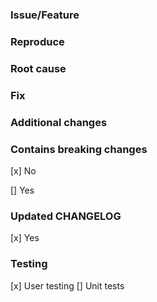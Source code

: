 ### Issue/Feature

### Reproduce

### Root cause

### Fix

### Additional changes

### Contains breaking changes
[x] No

[] Yes

### Updated CHANGELOG
[x] Yes

### Testing
[x] User testing
[] Unit tests